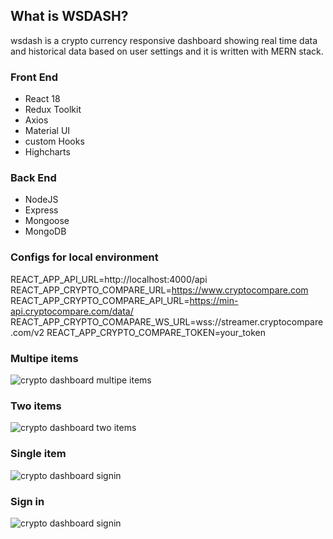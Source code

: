 ## What is WSDASH?
wsdash is a crypto currency responsive dashboard showing real time data and historical data based on user settings and it is written with MERN stack. 

### Front End
- React 18
- Redux Toolkit
- Axios
- Material UI
- custom Hooks
- Highcharts

### Back End
- NodeJS
- Express
- Mongoose
- MongoDB

### Configs for local environment
REACT_APP_API_URL=http://localhost:4000/api
REACT_APP_CRYPTO_COMPARE_URL=https://www.cryptocompare.com
REACT_APP_CRYPTO_COMPARE_API_URL=https://min-api.cryptocompare.com/data/
REACT_APP_CRYPTO_COMAPARE_WS_URL=wss://streamer.cryptocompare.com/v2
REACT_APP_CRYPTO_COMPARE_TOKEN=your_token

###  Multipe items
![crypto dashboard multipe items](https://res.cloudinary.com/db0j6u92o/image/upload/v1663104837/wsdash/multidash_yj162q.png)

### Two items
![crypto dashboard two items](https://res.cloudinary.com/db0j6u92o/image/upload/v1663104845/wsdash/twoselected_i285vf.png)

### Single item
![crypto dashboard signin](https://res.cloudinary.com/db0j6u92o/image/upload/v1663104850/wsdash/singlefull_gd08wm.png)

### Sign in
![crypto dashboard signin](https://res.cloudinary.com/db0j6u92o/image/upload/v1663104860/wsdash/Captura_de_pantalla_2022-09-13_a_las_18.05.02_sobyeu.png)